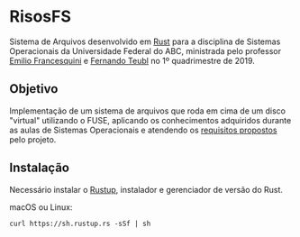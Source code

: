 # RisosFS

Sistema de Arquivos desenvolvido em [Rust](https://www.rust-lang.org/) para a disciplina de Sistemas Operacionais da Universidade Federal do ABC, ministrada pelo professor [Emilio Francesquini](http://professor.ufabc.edu.br/~e.francesquini/) e [Fernando Teubl](http://professor.ufabc.edu.br/~fernando.teubl/) no 1º quadrimestre de 2019.

## Objetivo

Implementação de um sistema de arquivos que roda em cima de um disco "virtual" utilizando o FUSE, aplicando os conhecimentos adquiridos durante as aulas de Sistemas Operacionais e atendendo os [requisitos propostos](https://github.com/ufabc-bcc/2019_Q1_SO_BrisaFS-risosfs) pelo projeto.

## Instalação

Necessário instalar o [Rustup](https://www.rust-lang.org/learn/get-started), instalador e gerenciador de versão do Rust.

macOS ou Linux:
```
curl https://sh.rustup.rs -sSf | sh
```
